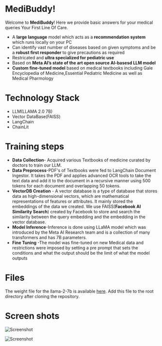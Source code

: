 # MediBuddy!

Welcome to **MediBuddy**! Here we provide basic answers for your medical queries
Your First Line Of Care.

 - A **large language** model which acts as a **recommendation system** which runs locally on your PC
 - Can identify vast number of diseases based on given symptoms and be a **robust first responder** to give precautions as required
 - Restricated and **ultra specialized for pediatric use**
 - Based on **Meta AI’s state of the art open source AI-basesd LLM model**
 - **Custom fine-tuned model** based on medical textbooks including Gale Encyclopedia of Medicine,Essential Pediatric Medicine as well as Medical Pharmology

# Technology Stack

 - LLM(LLAMA 2.0 7B)
 - Vector DataBase(FAISS)
 - LangChain
 - ChainLit

# Training steps

 - **Data Collection**- Acquired various Textbooks of medicine curated by doctors to train our LLM.
 - **Data Preprocess**-PDF's of Textbooks were fed to LangChain Document Ingestor. It takes the PDF and applies advanced OCR tools to take the text data and add it to the document in a recursive manner using 500 tokens for each document and overlapping 50 tokens.
 - **VectorDB Creation** - A vector database is a type of database that stores data as high-dimensional vectors, which are mathematical representations of features or attributes. It mainly stored the embeddings of the data we created. We use FAISS(**Facebook AI Similarity Search**) created by Facebook to store and search the similarity between the query embedding and the embedding in the vector database.
 - **Model Inference**-Inference is done using LLaMA model which was introduced by the Meta AI Research team and is a collection of many transformers and has 7B parameters.
 - **Fine Tuning** -The model was fine-tuned on new Medical data and restrictions were imposed by setting a pre prompt that sets the conditions and what the output should be the limit of what the model outputs

# Files

The weight file for the llama-2-7b is available [here](https://huggingface.co/TheBloke/Llama-2-7B-Chat-GGML/blob/main/llama-2-7b-chat.ggmlv3.q8_0.bin). Add this file to the root directory after cloning the repository.

# Screen shots
![Screenshot](https://user-images.githubusercontent.com/77972976/275280954-1df2a07a-c976-469c-9e22-1ba54604f4c9.png)

![Screenshot](https://user-images.githubusercontent.com/77972976/275281046-c3490306-8640-409f-bfa8-fe9667a829a7.png)
